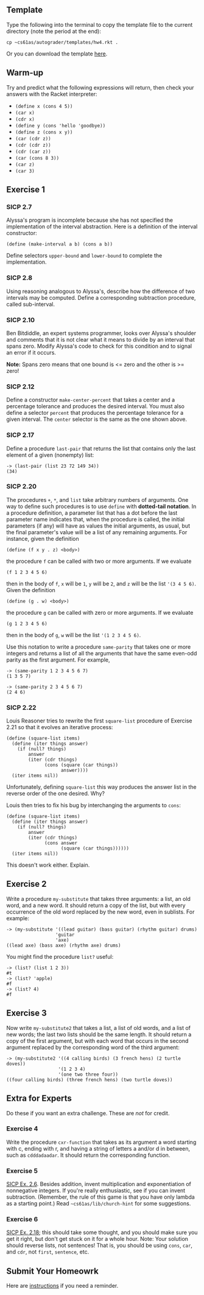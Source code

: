 ## Template

Type the following into the terminal to copy the template file
to the current directory (note the period at the end):

    cp ~cs61as/autograder/templates/hw4.rkt .

Or you can download the template [here](http://inst.eecs.berkeley.edu/~cs61as/templates/hw4.rkt).

## Warm-up
  
Try and predict what the following expressions will return, then check your answers with the Racket interpreter:

* `(define x (cons 4 5))`
* `(car x)`
* `(cdr x)`
* `(define y (cons 'hello 'goodbye))`
* `(define z (cons x y))`
* `(car (cdr z))`
* `(cdr (cdr z))`
* `(cdr (car z))`
* `(car (cons 8 3))`
* `(car z)`
* `(car 3)`

## Exercise 1

### SICP 2.7 

Alyssa's program is incomplete because she has not specified the implementation of the interval abstraction. Here is a definition of the interval constructor:

    (define (make-interval a b) (cons a b))

Define selectors `upper-bound` and `lower-bound` to complete the implementation.

### SICP 2.8

Using reasoning analogous to Alyssa's, describe how the difference of two intervals may be computed. Define a corresponding subtraction procedure, called sub-interval.

### SICP 2.10

Ben Bitdiddle, an expert systems programmer, looks over Alyssa's shoulder and comments that it is not clear what it means to divide by an interval that spans zero. Modify Alyssa's code to check for this condition and to signal an error if it occurs.

**Note:** Spans zero means that one bound is <= zero and the other is >= zero!

### SICP 2.12

Define a constructor `make-center-percent` that takes a center and a percentage tolerance and produces the desired interval. You must also define a selector `percent` that produces the percentage tolerance for a given interval. The `center` selector is the same as the one shown above.

### SICP 2.17

Define a procedure `last-pair` that returns the list that contains only the last element of a given (nonempty) list:

    -> (last-pair (list 23 72 149 34))
    (34)

### SICP 2.20

The procedures `+`, `*`, and `list` take arbitrary numbers of arguments. One way to define such procedures is to use `define` with **dotted-tail notation**. In a procedure definition, a parameter list that has a dot before the last parameter name indicates that, when the procedure is called, the initial parameters (if any) will have as values the initial arguments, as usual, but the final parameter's value will be a list of any remaining arguments. For instance, given the definition

    (define (f x y . z) <body>)

the procedure `f` can be called with two or more arguments. If we evaluate

    (f 1 2 3 4 5 6)

then in the body of `f`, `x` will be `1`, `y` will be `2`, and `z` will be the list `'(3 4 5 6)`. Given the definition

    (define (g . w) <body>)

the procedure `g` can be called with zero or more arguments. If we evaluate

    (g 1 2 3 4 5 6)

then in the body of `g`, `w` will be the list `'(1 2 3 4 5 6)`.

Use this notation to write a procedure `same-parity` that takes one or more integers and returns a list of all the arguments that have the same even-odd parity as the first argument. For example,

    -> (same-parity 1 2 3 4 5 6 7)
    (1 3 5 7)

    -> (same-parity 2 3 4 5 6 7)
    (2 4 6)

### SICP 2.22

Louis Reasoner tries to rewrite the first `square-list` procedure of Exercise 2.21 so that it evolves an iterative process:

    (define (square-list items)
      (define (iter things answer)
        (if (null? things)
            answer
            (iter (cdr things) 
                  (cons (square (car things))
                        answer))))
      (iter items nil))

Unfortunately, defining `square-list` this way produces the answer list in the reverse order of the one desired. Why?

Louis then tries to fix his bug by interchanging the arguments to `cons`:

    (define (square-list items)
      (define (iter things answer)
        (if (null? things)
            answer
            (iter (cdr things)
                  (cons answer
                        (square (car things))))))
      (iter items nil))

This doesn't work either. Explain.


## Exercise 2

  
Write a procedure `my-substitute` that takes three arguments: a list, an old
word, and a new word. It should return a copy of the list, but with every
occurrence of the old word replaced by the new word, even in sublists. For
example:

    -> (my-substitute '((lead guitar) (bass guitar) (rhythm guitar) drums)
                      'guitar
                      'axe)
    ((lead axe) (bass axe) (rhythm axe) drums)

You might find the procedure `list?` useful:
    
    -> (list? (list 1 2 3))
    #t
    -> (list? 'apple)
    #f
    -> (list? 4)
    #f
    

## Exercise 3

  
Now write `my-substitute2` that takes a list, a list of old words, and a list of
new words; the last two lists should be the same length. It should return a
copy of the first argument, but with each word that occurs in the second
argument replaced by the corresponding word of the third argument:

    -> (my-substitute2 '((4 calling birds) (3 french hens) (2 turtle doves))
                       '(1 2 3 4)
                       '(one two three four))
    ((four calling birds) (three french hens) (two turtle doves))

## Extra for Experts

Do these if you want an extra challenge. These are *not* for credit.

### Exercise 4

Write the procedure `cxr-function` that takes as its argument a word starting
with c, ending with r, and having a string of letters a and/or d in between,
such as `cdddadaadar`. It should return the corresponding function.

### Exercise 5
  
[SICP Ex. 2.6](http://mitpress.mit.edu/sicp/full-text/book/book-Z-H-14.html#%_thm_2.4). Besides addition, invent multiplication and exponentiation of nonnegative integers. If you're really enthusiastic, see if you can invent subtraction. (Remember, the rule of this game is that you have only lambda as a starting point.) Read `~cs61as/lib/church-hint` for some suggestions.

### Exercise 6
  
[SICP Ex. 2.18](http://mitpress.mit.edu/sicp/full-text/book/book-Z-H-15.html#%_thm_2.18); this should take some thought, and you should make sure you get it right, but don't get stuck on it for a whole hour. Note: Your solution should reverse lists, not sentences! That is, you should be using `cons`, `car`, and `cdr`, not `first`, `sentence`, etc.

## Submit Your Homeowrk

Here are [instructions](http://berkeley-cs61as.github.io/textbook/homework-1.html#sub9) if you need a reminder.